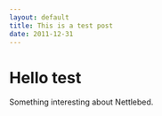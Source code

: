 ```yaml
---
layout: default
title: This is a test post
date: 2011-12-31
---
```

# Hello test

Something interesting about Nettlebed.
